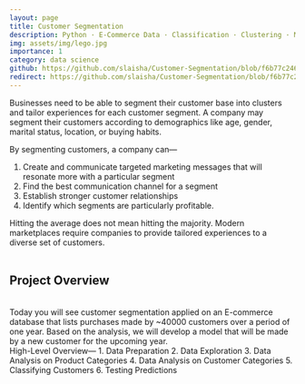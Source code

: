 ```yaml
---
layout: page
title: Customer Segmentation
description: Python · E-Commerce Data · Classification · Clustering · Marketing
img: assets/img/lego.jpg
importance: 1
category: data science
github: https://github.com/slaisha/Customer-Segmentation/blob/f6b77c246beab1aa565f702aca76c470ea087f8e/customer%20segmentation.ipynb
redirect: https://github.com/slaisha/Customer-Segmentation/blob/f6b77c246beab1aa565f702aca76c470ea087f8e/customer%20segmentation.ipynb
---
```


Businesses need to be able to segment their customer base into clusters and tailor experiences for each customer segment. A company may segment their customers according to demographics like age, gender, marital status, location, or buying habits.

By segmenting customers, a company can—

1. Create and communicate targeted marketing messages that will resonate more with a particular segment
2. Find the best communication channel for a segment
3. Establish stronger customer relationships
4. Identify which segments are particularly profitable.


Hitting the average does not mean hitting the majority. Modern marketplaces require companies to provide tailored experiences to a diverse set of customers.
<br>
<br>
<h2>Project Overview</h2>
<br>
Today you will see customer segmentation applied on an E-commerce database that lists purchases made by ~40000 customers over a period of one year. Based on the analysis, we will develop a model that will be made by a new customer for the upcoming year.
<br>
High-Level Overview—
1. Data Preparation
2. Data Exploration
3. Data Analysis on Product Categories
4. Data Analysis on Customer Categories
5. Classifying Customers
6. Testing Predictions